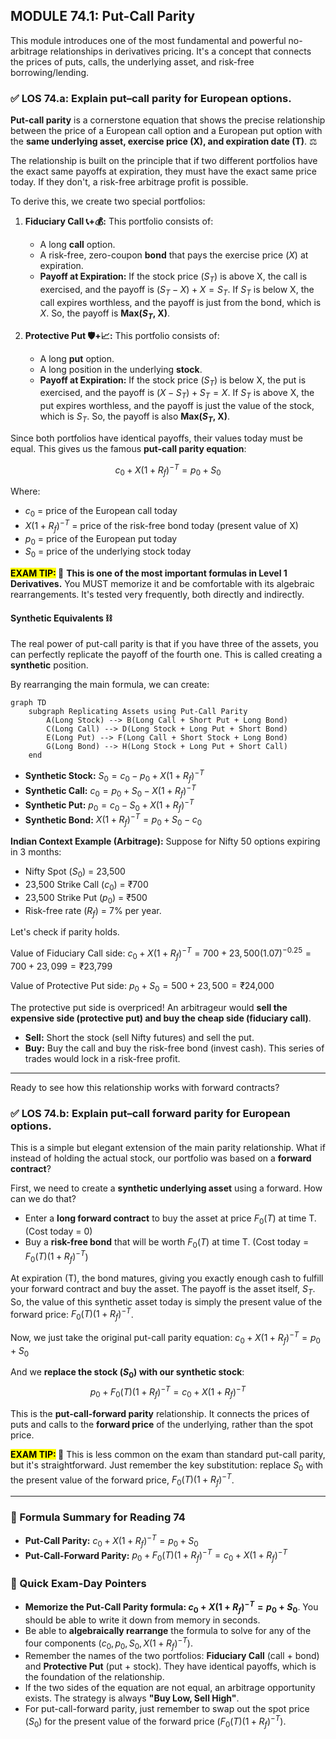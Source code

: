 ## MODULE 74.1: Put-Call Parity

This module introduces one of the most fundamental and powerful no-arbitrage relationships in derivatives pricing. It's a concept that connects the prices of puts, calls, the underlying asset, and risk-free borrowing/lending.

### ✅ LOS 74.a: Explain put–call parity for European options.

**Put-call parity** is a cornerstone equation that shows the precise relationship between the price of a European call option and a European put option with the **same underlying asset, exercise price (X), and expiration date (T)**. ⚖️

The relationship is built on the principle that if two different portfolios have the exact same payoffs at expiration, they must have the exact same price today. If they don't, a risk-free arbitrage profit is possible.

To derive this, we create two special portfolios:

1.  **Fiduciary Call 📞+💰:** This portfolio consists of:

      * A long **call** option.
      * A risk-free, zero-coupon **bond** that pays the exercise price ($X$) at expiration.
      * **Payoff at Expiration:** If the stock price ($S_T$) is above X, the call is exercised, and the payoff is $(S_T - X) + X = S_T$. If $S_T$ is below X, the call expires worthless, and the payoff is just from the bond, which is $X$. So, the payoff is **Max($S_T$, X)**.

2.  **Protective Put 🛡️+📈:** This portfolio consists of:

      * A long **put** option.
      * A long position in the underlying **stock**.
      * **Payoff at Expiration:** If the stock price ($S_T$) is below X, the put is exercised, and the payoff is $(X - S_T) + S_T = X$. If $S_T$ is above X, the put expires worthless, and the payoff is just the value of the stock, which is $S_T$. So, the payoff is also **Max($S_T$, X)**.

Since both portfolios have identical payoffs, their values today must be equal. This gives us the famous **put-call parity equation**:

$$c_0 + X(1 + R_f)^{-T} = p_0 + S_0$$

Where:

  * $c_0$ = price of the European call today
  * $X(1 + R_f)^{-T}$ = price of the risk-free bond today (present value of X)
  * $p_0$ = price of the European put today
  * $S_0$ = price of the underlying stock today

**<mark>EXAM TIP:</mark> 📝**
**This is one of the most important formulas in Level 1 Derivatives.** You MUST memorize it and be comfortable with its algebraic rearrangements. It's tested very frequently, both directly and indirectly.

#### Synthetic Equivalents ⛓️

The real power of put-call parity is that if you have three of the assets, you can perfectly replicate the payoff of the fourth one. This is called creating a **synthetic** position.

By rearranging the main formula, we can create:

```mermaid
graph TD
    subgraph Replicating Assets using Put-Call Parity
        A(Long Stock) --> B(Long Call + Short Put + Long Bond)
        C(Long Call) --> D(Long Stock + Long Put + Short Bond)
        E(Long Put) --> F(Long Call + Short Stock + Long Bond)
        G(Long Bond) --> H(Long Stock + Long Put + Short Call)
    end
```

  * **Synthetic Stock:** $S_0 = c_0 - p_0 + X(1 + R_f)^{-T}$
  * **Synthetic Call:** $c_0 = p_0 + S_0 - X(1 + R_f)^{-T}$
  * **Synthetic Put:** $p_0 = c_0 - S_0 + X(1 + R_f)^{-T}$
  * **Synthetic Bond:** $X(1 + R_f)^{-T} = p_0 + S_0 - c_0$

**Indian Context Example (Arbitrage):**
Suppose for Nifty 50 options expiring in 3 months:

  * Nifty Spot ($S_0$) = 23,500
  * 23,500 Strike Call ($c_0$) = ₹700
  * 23,500 Strike Put ($p_0$) = ₹500
  * Risk-free rate ($R_f$) = 7% per year.

Let's check if parity holds.

Value of Fiduciary Call side: $c_0 + X(1 + R_f)^{-T} = 700 + 23,500(1.07)^{-0.25} = 700 + 23,099 = \text{₹23,799}$

Value of Protective Put side: $p_0 + S_0 = 500 + 23,500 = \text{₹24,000}$

The protective put side is overpriced\! An arbitrageur would **sell the expensive side (protective put) and buy the cheap side (fiduciary call)**.

  * **Sell:** Short the stock (sell Nifty futures) and sell the put.
  * **Buy:** Buy the call and buy the risk-free bond (invest cash).
    This series of trades would lock in a risk-free profit.

-----

Ready to see how this relationship works with forward contracts?

### ✅ LOS 74.b: Explain put–call forward parity for European options.

This is a simple but elegant extension of the main parity relationship. What if instead of holding the actual stock, our portfolio was based on a **forward contract**?

First, we need to create a **synthetic underlying asset** using a forward. How can we do that?

  * Enter a **long forward contract** to buy the asset at price $F_0(T)$ at time T. (Cost today = 0)
  * Buy a **risk-free bond** that will be worth $F_0(T)$ at time T. (Cost today = $F_0(T)(1+R_f)^{-T}$)

At expiration (T), the bond matures, giving you exactly enough cash to fulfill your forward contract and buy the asset. The payoff is the asset itself, $S_T$.
So, the value of this synthetic asset today is simply the present value of the forward price: $F_0(T)(1+R_f)^{-T}$.

Now, we just take the original put-call parity equation:
$c_0 + X(1 + R_f)^{-T} = p_0 + S_0$

And we **replace the stock ($S_0$) with our synthetic stock**:
$$p_0 + F_0(T)(1+R_f)^{-T} = c_0 + X(1+R_f)^{-T}$$

This is the **put-call-forward parity** relationship. It connects the prices of puts and calls to the **forward price** of the underlying, rather than the spot price.

**<mark>EXAM TIP:</mark> 📝**
This is less common on the exam than standard put-call parity, but it's straightforward. Just remember the key substitution: replace $S_0$ with the present value of the forward price, $F_0(T)(1+R_f)^{-T}$.

-----

### 📜 Formula Summary for Reading 74

  * **Put-Call Parity:** $c_0 + X(1 + R_f)^{-T} = p_0 + S_0$
  * **Put-Call-Forward Parity:** $p_0 + F_0(T)(1+R_f)^{-T} = c_0 + X(1+R_f)^{-T}$

### 🎯 Quick Exam-Day Pointers

  * **Memorize the Put-Call Parity formula: $c_0 + X(1 + R_f)^{-T} = p_0 + S_0$**. You should be able to write it down from memory in seconds.
  * Be able to **algebraically rearrange** the formula to solve for any of the four components ($c_0, p_0, S_0, X(1+R_f)^{-T}$).
  * Remember the names of the two portfolios: **Fiduciary Call** (call + bond) and **Protective Put** (put + stock). They have identical payoffs, which is the foundation of the relationship.
  * If the two sides of the equation are not equal, an arbitrage opportunity exists. The strategy is always **"Buy Low, Sell High"**.
  * For put-call-forward parity, just remember to swap out the spot price ($S_0$) for the present value of the forward price ($F_0(T)(1+R_f)^{-T}$).